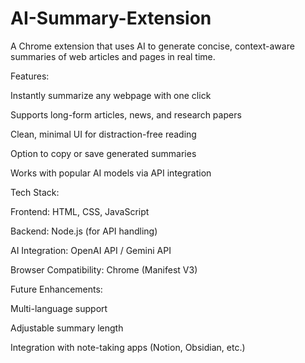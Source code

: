 # AI-Summary-Extension
A Chrome extension that uses AI to generate concise, context-aware summaries of web articles and pages in real time.

Features:

Instantly summarize any webpage with one click

Supports long-form articles, news, and research papers

Clean, minimal UI for distraction-free reading

Option to copy or save generated summaries

Works with popular AI models via API integration

Tech Stack:

Frontend: HTML, CSS, JavaScript

Backend: Node.js (for API handling)

AI Integration: OpenAI API / Gemini API

Browser Compatibility: Chrome (Manifest V3)

Future Enhancements:

Multi-language support

Adjustable summary length

Integration with note-taking apps (Notion, Obsidian, etc.)
